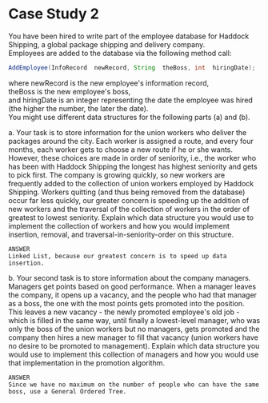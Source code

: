 # Case Study 2
You have been hired to write part of the employee database for Haddock Shipping, a global package shipping and delivery company.  
Employees are added to the database via the following method call:
```java
AddEmployee(InfoRecord  newRecord, String  theBoss, int  hiringDate);
```
where newRecord is the new employee's information record,  
theBoss is the new employee's boss,  
and hiringDate is an integer representing the date the employee was hired (the higher the number, the later the date).  
You might use different data structures for the following parts (a) and (b).

a.	Your task is to store information for the union workers who deliver the packages around the city. Each worker is assigned a route, and every four months, each worker gets to choose a new route if he or she wants. However, these choices are made in order of seniority, i.e., the worker who has been with Haddock Shipping the longest has highest seniority and gets to pick first.
The company is growing quickly, so new workers are frequently added to the collection of union workers employed by Haddock Shipping. Workers quitting (and thus being removed from the database) occur far less quickly, our greater concern is speeding up the addition of new workers and the traversal of the collection of workers in the order of greatest to lowest seniority. Explain which data structure you would use to implement the collection of workers and how you would implement insertion, removal, and traversal-in-seniority-order on this structure. 

```
ANSWER
Linked List, because our greatest concern is to speed up data insertion. 
```

b.	Your second task is to store information about the company managers. Managers get points based on good performance. When a manager leaves the company, it opens up a vacancy, and the people who had that manager as a boss, the one with the most points gets promoted into the position. This leaves a new vacancy - the newly promoted employee's old job - which is filled in the same way, until finally a lowest-level manager, who was only the boss of the union workers but no managers, gets promoted and the company then hires a new manager to fill that vacancy (union workers have no desire to be promoted to management). Explain which data structure you would use to implement this collection of managers and how you would use that implementation in the promotion algorithm.

```
ANSWER
Since we have no maximum on the number of people who can have the same boss, use a General Ordered Tree.
```
